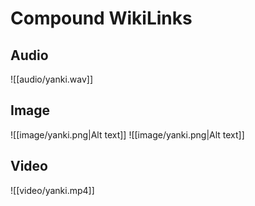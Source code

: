 # Compound WikiLinks

## Audio

![[audio/yanki.wav]]

## Image

![[image/yanki.png|Alt text]] ![[image/yanki.png|Alt text]]

## Video

![[video/yanki.mp4]]
